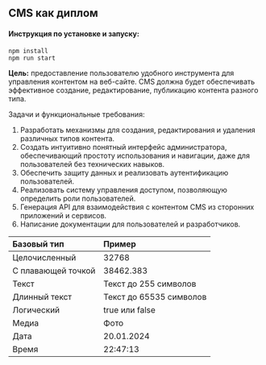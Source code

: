 ## CMS как диплом

#### Инструкция по установке и запуску:
```
npm install
npm run start
```

**Цель:** предоставление пользователю удобного инструмента для управления контентом на веб-сайте. CMS должна будет обеспечивать эффективное создание, редактирование, публикацию контента разного типа.

Задачи и функциональные требования:
1. Разработать механизмы для создания, редактирования и удаления различных типов контента.
2. Создать интуитивно понятный интерфейс администратора, обеспечивающий простоту использования и навигации, даже для пользователей без технических навыков.
3. Обеспечить защиту данных и реализовать аутентификацию пользователей.
4. Реализовать систему управления доступом, позволяющую определить роли пользователей.
5. Генерация API для взаимодействия с контентом CMS из сторонних приложений и сервисов.
6. Написание документации для пользователей и разработчиков.

| Базовый тип   | Пример        |
|:--------------|:--------------|
| Целочисленный  | 32768  |
| С плавающей точкой  | 38462.383  |
| Текст  | Текст до 255 символов  |
| Длинный текст  | Текст до 65535 символов  |
| Логический  | true или false  |
| Медиа  | Фото  |
| Дата  | 20.01.2024  |
| Время  | 22:47:13  |
